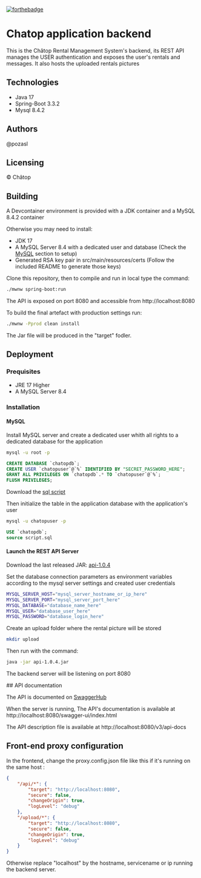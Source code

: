 [![forthebadge](https://forthebadge.com/images/badges/made-with-java.svg)](https://forthebadge.com)

# Chatop application backend

This is the Châtop Rental Management System's backend, its REST API manages the USER authentication and exposes the user's rentals and messages.
It also hosts the uploaded rentals pictures

## Technologies
- Java 17
- Spring-Boot 3.3.2
- Mysql 8.4.2

## Authors

@pozasl

## Licensing

&copy; Châtop

## Building

A Devcontainer environment is provided with a JDK container and a MySQL 8.4.2 container

Otherwise you may need to install:
- JDK 17
- A MySQL Server 8.4 with a dedicated user and database (Check the [MySQL](#MySQL) section to setup)
- Generated RSA key pair in src/main/resources/certs (Follow the included README to generate those keys)

Clone this repository, then to compile and run in local type the command:

```Bash
./mwnw spring-boot:run
```
The API is exposed on port 8080 and accessible from http://localhost:8080


To build the final artefact with production settings run:

```Bash
./mwnw -Pprod clean install
```
The Jar file will be produced in the "target" fodler.


## Deployment

### Prequisites
- JRE 17 Higher
- A MySQL Server 8.4

### Installation

#### MySQL
Install MySQL server and create a dedicated user whith all rights to a dedicated database for the application

```Bash
mysql -u root -p
```

```sql
CREATE DATABASE `chatopdb`;
CREATE USER `chatopuser`@`%` IDENTIFIED BY "SECRET_PASSWORD_HERE";
GRANT ALL PRIVILEGES ON `chatopdb`.* TO `chatopuser`@`%`;
FLUSH PRIVILEGES;
```

Download the [sql script](https://raw.githubusercontent.com/pozasl/chatop-api/main/src/main/resources/sql/script.sql)

Then initialize the table in the application database with the application's user

```Bash
mysql -u chatopuser -p
```

```sql
USE `chatopdb`;
source script.sql
```

#### Launch the REST API Server
Download the last released JAR:
[api-1.0.4](https://github.com/pozasl/chatop-api/releases/download/1.0.4/api-1.0.4.jar)

Set the database connection parameters as environment variables according to the mysql server settings and created user credentials

```Bash
MYSQL_SERVER_HOST="mysql_server_hostname_or_ip_here"
MYSQL_SERVER_PORT="mysql_server_port_here"
MYSQL_DATABASE="database_name_here"
MYSQL_USER="database_user_here"
MYSQL_PASSWORD="database_login_here"
```

Create an upload folder where the rental picture will be stored
```Bash
mkdir upload
```

Then run with the command:
```Bash
java -jar api-1.0.4.jar
```
The backend server will be listening on port 8080

## API documentation

The API is documented on [SwaggerHub](https://app.swaggerhub.com/apis/LOICPOZAS/chatop_open-api_definition/v0.0.6)

When the server is running, The API's documentation is available at http://localhost:8080/swagger-ui/index.html

The API description file is available at http://localhost:8080/v3/api-docs

## Front-end proxy configuration

In the frontend, change the proxy.config.json file like this if it's running on the same host :

```json
{
    "/api/*": {
        "target": "http://localhost:8080",
        "secure": false,
        "changeOrigin": true,
        "logLevel": "debug"
    },
    "/upload/*": {
        "target": "http://localhost:8080",
        "secure": false,
        "changeOrigin": true,
        "logLevel": "debug"
    }
}

```
Otherwise replace "localhost" by the hostname, servicename or ip running the backend server.
